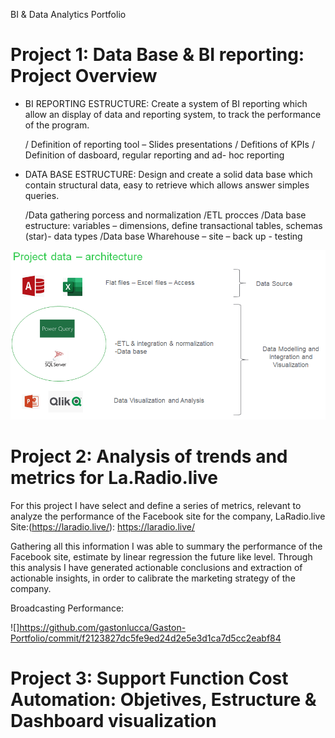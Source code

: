 BI &amp; Data Analytics Portfolio

# Project 1: Data Base & BI reporting: Project Overview 
* BI REPORTING ESTRUCTURE: Create a system of BI reporting which allow an display of data and reporting system, to track the performance of the program. 

   / Definition of reporting tool – Slides presentations
/ Defitions of KPIs
/ Definition of dasboard, regular reporting and ad- hoc reporting

* DATA BASE ESTRUCTURE: Design and create a solid data base which contain structural data, easy to retrieve which allows answer simples queries.

   /Data gathering porcess and normalization
/ETL procces 
/Data base estructure: variables – dimensions, define transactional tables, schemas (star)- data types
/Data base Wharehouse – site – back up - testing

![](https://github.com/gastonlucca/Gaston-Portfolio/blob/master/BI%20MECON%20porject.PNG)

# Project 2:  Analysis of trends and metrics for La.Radio.live
For this project I have select and define a series of metrics, relevant to analyze the performance of the Facebook site for the company, LaRadio.live Site:(https://laradio.live/): https://laradio.live/

Gathering all this information I was able to summary the performance of the Facebook site, estimate by linear regression the future like level. Through this analysis I have generated actionable conclusions and extraction of actionable insights, in order to calibrate the marketing strategy of the company. 

Broadcasting Performance:

![]https://github.com/gastonlucca/Gaston-Portfolio/commit/f2123827dc5fe9ed24d2e5e3d1ca7d5cc2eabf84

# Project 3: Support Function Cost Automation: Objetives, Estructure & Dashboard visualization



